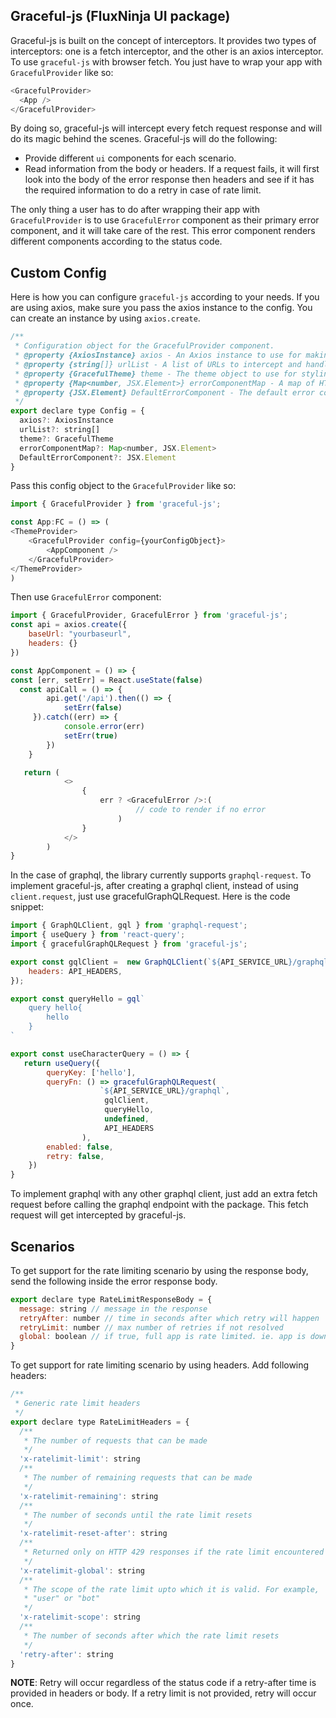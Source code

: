 ## Graceful-js (FluxNinja UI package)
Graceful-js is built on the concept of interceptors. It provides two types of interceptors: one is a fetch interceptor, and the other is an axios interceptor.
To use `graceful-js` with browser fetch. You just have to wrap your app with `GracefulProvider` like so:
```javascript
<GracefulProvider>
  <App />
</GracefulProvider>
```
By doing so, graceful-js will intercept every fetch request response and will do its magic behind the scenes.
Graceful-js will do the following:
- Provide different `ui` components for each scenario.
- Read information from the body or headers. If a request fails, it will first look into the body of the error response then headers and see if it has the required information to do a retry in case of rate limit.

The only thing a user has to do after wrapping their app with `GracefulProvider` is to use `GracefulError` component as their primary error component, and it will take care of the rest. This error component renders different components according to the status code.

## Custom Config
Here is how you can configure `graceful-js` according to your needs. If you are using axios, make sure you pass the axios instance to the config. You can create an instance by using `axios.create`.
```javascript
/**
 * Configuration object for the GracefulProvider component.
 * @property {AxiosInstance} axios - An Axios instance to use for making HTTP requests.
 * @property {string[]} urlList - A list of URLs to intercept and handle gracefully.
 * @property {GracefulTheme} theme - The theme object to use for styling the error components.
 * @property {Map<number, JSX.Element>} errorComponentMap - A map of HTTP status codes to custom error components to render for each code.
 * @property {JSX.Element} DefaultErrorComponent - The default error component to render if no custom component is provided for a given status code.
 */
export declare type Config = {
  axios?: AxiosInstance
  urlList?: string[]
  theme?: GracefulTheme
  errorComponentMap?: Map<number, JSX.Element>
  DefaultErrorComponent?: JSX.Element
}
```
Pass this config object to the `GracefulProvider` like so:
```javascript
import { GracefulProvider } from 'graceful-js';

const App:FC = () => (
<ThemeProvider>
	<GracefulProvider config={yourConfigObject}>
		<AppComponent />
	</GracefulProvider>
</ThemeProvider>
)
```
Then use `GracefulError` component:
```javascript
import { GracefulProvider, GracefulError } from 'graceful-js';
const api = axios.create({
	baseUrl: "yourbaseurl",
	headers: {}
})

const AppComponent = () => {
const [err, setErr] = React.useState(false)
  const apiCall = () => {
		api.get('/api').then(() => {
			setErr(false)
     }).catch((err) => {
			console.error(err)
			setErr(true)
		})
	}

   return (
			<>
				{
					err ? <GracefulError />:(
							// code to render if no error
						)
				}
			</>
		)
}
```

In the case of graphql, the library currently supports `graphql-request`. To implement graceful-js, after creating a graphql client, instead of using `client.request`, just use gracefulGraphQLRequest. Here is the code snippet:

```javascript
import { GraphQLClient, gql } from 'graphql-request';
import { useQuery } from 'react-query';
import { gracefulGraphQLRequest } from 'graceful-js';

export const gqlClient =  new GraphQLClient(`${API_SERVICE_URL}/graphql`, {
    headers: API_HEADERS,
});

export const queryHello = gql`
    query hello{
        hello
    }
`

export const useCharacterQuery = () => {
   return useQuery({
        queryKey: ['hello'],
        queryFn: () => gracefulGraphQLRequest(
					`${API_SERVICE_URL}/graphql`,
					 gqlClient,
					 queryHello,
					 undefined,
					 API_HEADERS
				),
        enabled: false,
        retry: false,
    })
}

```
To implement graphql with any other graphql client, just add an extra fetch request before calling the graphql endpoint with the package. This fetch request will get intercepted by graceful-js.

## Scenarios
To get support for the rate limiting scenario by using the response body, send the following inside the error response body.
```javascript
export declare type RateLimitResponseBody = {
  message: string // message in the response
  retryAfter: number // time in seconds after which retry will happen
  retryLimit: number // max number of retries if not resolved
  global: boolean // if true, full app is rate limited. ie. app is down
}
```
To get support for rate limiting scenario by using headers. Add following headers:
```javascript
/**
 * Generic rate limit headers
 */
export declare type RateLimitHeaders = {
  /**
   * The number of requests that can be made
   */
  'x-ratelimit-limit': string
  /**
   * The number of remaining requests that can be made
   */
  'x-ratelimit-remaining': string
  /**
   * The number of seconds until the rate limit resets
   */
  'x-ratelimit-reset-after': string
  /**
   * Returned only on HTTP 429 responses if the rate limit encountered is the global rate limit (not per-route)
   */
  'x-ratelimit-global': string
  /**
   * The scope of the rate limit upto which it is valid. For example,
   * "user" or "bot"
   */
  'x-ratelimit-scope': string
  /**
   * The number of seconds after which the rate limit resets
   */
  'retry-after': string
}
```
**NOTE**: Retry will occur regardless of the status code if a retry-after time is provided in headers or body. If a retry limit is not provided, retry will occur once.
